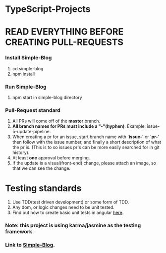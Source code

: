 # TypeScript-Projects

# READ EVERYTHING BEFORE CREATING PULL-REQUESTS

### Install Simple-Blog
1. cd simple-blog
2. npm install

### Run Simple-Blog
1. npm start in simple-blog directory

### Pull-Request standard
1. All PRs will come off of the __master__ branch.
2. __All branch names for PRs must include a "-"(hyphen)__. Example: issue-5-update-pipeline.
3. When creating a pr for an issue, start branch name with '__issue-__' or '__pr-__' then follow with the issue number, and finally a short description of what the pr is. (This is to so issues pr's can be more easily searched for in git history).
4. At least __one__ approval before merging.
5. If the update is a visual(front-end) change, please attach an image, so that we can see the change.

# Testing standards
1. Use TDD(test driven development) or some form of TDD.
2. Any dom, or logic changes need to be unit tested.
3. Find out how to create basic unit tests in angular <a href="https://angular.io/guide/testing">here</a>.
### Note: this project is using karma/jasmine as the testing framework.

### Link to <a href="http://simple-blog-s3-bucket.s3-website.us-east-2.amazonaws.com/">Simple-Blog</a>.